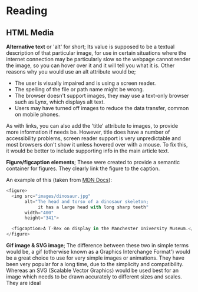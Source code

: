 # Reading

## HTML Media

**Alternative text** or 'alt' for short; Its value is supposed to be a textual description of that particular image, for use in certain situations where the internet connection may be particularly slow so the webpage cannot render the image, so you can hover over it and it will tell you what it is. Other reasons why you would use an alt attribute would be;

- The user is visually impaired and is using a screen reader.
- The spelling of the file or path name might be wrong.
- The browser doesn't support images, they may use a text-only browser such as Lynx, which displays alt text.
- Users may have turned off images to reduce the data transfer, common on mobile phones.

As with links, you can also add the 'title' attribute to images, to provide more information if needs be. However, title does have a number of accessibility problems, screen reader support is very unpredictable and most browsers don't show it unless hovered over with a mouse. To fix this, it would be better to include supporting info in the main article text.

**Figure/figcaption elements**; These were created to provide a semantic container for figures. They clearly link the figure to the caption.

An example of this (taken from [MDN Docs](https://developer.mozilla.org/en-US/docs/Learn/HTML/Multimedia_and_embedding/Images_in_HTML)):

```js
<figure>
  <img src="images/dinosaur.jpg"
       alt="The head and torso of a dinosaur skeleton;
            it has a large head with long sharp teeth"
       width="400"
       height="341">

  <figcaption>A T-Rex on display in the Manchester University Museum.</figcaption>
</figure>
```

**Gif image & SVG image**; The difference between these two in simple terms would be, a gif (otherwise known as a Graphics Interchange Format') would be a great choice to use for very simple images or animations. They have been very popular for a long time, due to the simplicity and compatibility. Whereas an SVG (Scalable Vector Graphics) would be used best for an image which needs to be drawn accurately to different sizes and scales. They are ideal 



